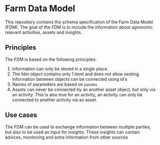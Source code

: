 # Farm Data Model

This repository contains the schema specification of the Farm Data Model (FDM). The goal of the FDM is to include the information about agronomic relevant activities, assets and insights. 

## Principles
The FDM is based on the following principles:

1. Information can only be stored in a single place.
2. The fdm object contains only 1 level and does not allow nesting. Information between objects can be connected using id's
3. Names of parameters are based on `pandex`
4. Assets can never be connected by an another asset object, but only via an activity. This is also true for an activity, an activity can only be connected to another activity via an asset.

## Use cases
The FDM can be used to exchange information between multiple parties, but also to be used as input for insights. These insights can contain advices, monitoring and extra information from other sources

